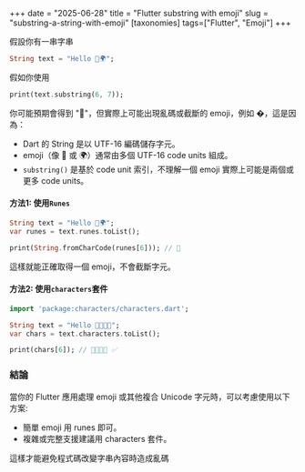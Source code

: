 +++
date = "2025-06-28"
title = "Flutter substring with emoji"
slug = "substring-a-string-with-emoji"
[taxonomies]
tags=["Flutter", "Emoji"]
+++

假設你有一串字串

```dart
String text = "Hello 👋🌍";
```

假如你使用
```dart
print(text.substring(6, 7));
```

你可能預期會得到 "👋"，但實際上可能出現亂碼或截斷的 emoji，例如 �，這是因為：

- Dart 的 String 是以 UTF-16 編碼儲存字元。
- emoji（像 👋 或 🌍）通常由多個 UTF-16 code units 組成。
- `substring()` 是基於 code unit 索引，不理解一個 emoji 實際上可能是兩個或更多 code units。

#### 方法1: 使用`Runes`
```dart
String text = "Hello 👋🌍";
var runes = text.runes.toList();

print(String.fromCharCode(runes[6])); // 👋
```

這樣就能正確取得一個 emoji，不會截斷字元。

#### 方法2: 使用`characters`套件
```dart
import 'package:characters/characters.dart';

String text = "Hello 👨‍👩‍👧‍👦";
var chars = text.characters.toList();

print(chars[6]); // 👨‍👩‍👧‍👦 ✅
```

### 結論

當你的 Flutter 應用處理 emoji 或其他複合 Unicode 字元時，可以考慮使用以下方案:

- 簡單 emoji 用 runes 即可。
- 複雜或完整支援建議用 characters 套件。

這樣才能避免程式碼改變字串內容時造成亂碼